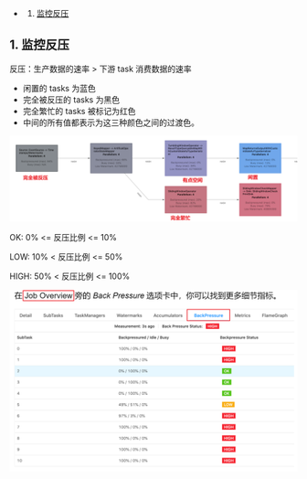<!-- vscode-markdown-toc -->
* 1. [监控反压](#)

<!-- vscode-markdown-toc-config
	numbering=true
	autoSave=true
	/vscode-markdown-toc-config -->
<!-- /vscode-markdown-toc -->

##  1. <a name=''></a>监控反压

反压：生产数据的速率 > 下游 task 消费数据的速率

- 闲置的 tasks 为蓝色
- 完全被反压的 tasks 为黑色
- 完全繁忙的 tasks 被标记为红色
- 中间的所有值都表示为这三种颜色之间的过渡色。

![image](https://raw.githubusercontent.com/YutingYao/DailyJupyter/main/imageSever/image.7sqj59ribgg.png)

OK: 0% <= 反压比例 <= 10%

LOW: 10% < 反压比例 <= 50%

HIGH: 50% < 反压比例 <= 100%

![image](https://raw.githubusercontent.com/YutingYao/DailyJupyter/main/imageSever/image.3thsuvygk1w0.png)